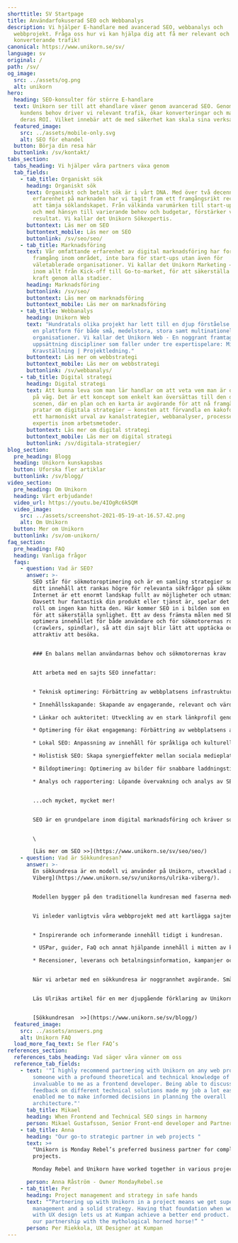 ```yaml
---
shorttitle: SV Startpage
title: Användarfokuserad SEO och Webbanalys
description: Vi hjälper E-handlare med avancerad SEO, webbanalys och
  webbprojekt. Fråga oss hur vi kan hjälpa dig att få mer relevant och
  konverterande trafik!
canonical: https://www.unikorn.se/sv/
language: sv
original: /
path: /sv/
og_image:
  src: ../assets/og.png
  alt: unikorn
hero:
  heading: SEO-konsulter för större E-handlare
  text: Unikorn ser till att ehandlare växer genom avancerad SEO. Genom att förstå
    kundens behov driver vi relevant trafik, ökar konverteringar och maximerar
    deras ROI. Vilket innebär att de med säkerhet kan skala sina verksamheter.
  featured_image:
    src: ../assets/mobile-only.svg
    alt: SEO för ehandel
  button: Börja din resa här
  buttonlink: /sv/kontakt/
tabs_section:
  tabs_heading: Vi hjälper våra partners växa genom
  tab_fields:
    - tab_title: Organiskt sök
      heading: Organiskt sök
      text: Organiskt och betalt sök är i vårt DNA. Med över två decennier av
        erfarenhet på marknaden har vi tagit fram ett framgångsrikt recept för
        att tämja söklandskapet. Från välkända varumärken till start-up-företag,
        och med hänsyn till varierande behov och budgetar, förstärker vi
        resultat. Vi kallar det Unikorn Sökexpertis.
      buttontext: Läs mer om SEO
      buttontext_mobile: Läs mer om SEO
      buttonlink: /sv/seo/seo/
    - tab_title: Marknadsföring
      text: Vår omfattande erfarenhet av digital marknadsföring har format vår syn på
        framgång inom området, inte bara för start-ups utan även för
        väletablerade organisationer. Vi kallar det Unikorn Marketing – expertis
        inom allt från Kick-off till Go-to-market, för att säkerställa full
        kraft genom alla stadier.
      heading: Marknadsföring
      buttonlink: /sv/seo/
      buttontext: Läs mer om marknadsföring
      buttontext_mobile: Läs mer om marknadsföring
    - tab_title: Webbanalys
      heading: Unikorn Web
      text: "Hundratals olika projekt har lett till en djup förståelse för webben som
        en plattform för både små, medelstora, stora samt multinationella
        organisationer. Vi kallar det Unikorn Web - En noggrant framtagen
        uppsättning discipliner som faller under tre expertispelare: Migration |
        Kravställning | Projektledning."
      buttontext: Läs mer om webbstrategi
      buttontext_mobile: Läs mer om webbstrategi
      buttonlink: /sv/webbanalys/
    - tab_title: Digital strategi
      heading: Digital strategi
      text: Att kunna leva som man lär handlar om att veta vem man är och vart man är
        på väg. Det är ett koncept som enkelt kan översättas till den digitala
        scenen, där en plan och en karta är avgörande för att nå framgång. Vi
        pratar om digitala strategier – konsten att förvandla en kakofoni till
        ett harmoniskt urval av kanalstrategier, webbanalyser, processer och
        expertis inom arbetsmetoder.
      buttontext: Läs mer om digital strategi
      buttontext_mobile: Läs mer om digital strategi
      buttonlink: /sv/digitala-strategier/
blog_section:
  pre_heading: Blogg
  heading: Unikorn kunskapsbas
  button: Uforska fler artiklar
  buttonlink: /sv/blogg/
video_section:
  pre_heading: Om Unikorn
  heading: Vårt erbjudande!
  video_url: https://youtu.be/4IOgRc6k5QM
  video_image:
    src: ../assets/screenshot-2021-05-19-at-16.57.42.png
    alt: Om Unikorn
  button: Mer om Unikorn
  buttonlink: /sv/om-unikorn/
faq_section:
  pre_heading: FAQ
  heading: Vanliga frågor
  faqs:
    - question: Vad är SEO?
      answer: >-
        SEO står för sökmotoroptimering och är en samling strategier som hjälper
        ditt innehåll att rankas högre för relevanta sökfrågor på sökmotorer.
        Internet är ett enormt landskap fullt av möjligheter och utmaningar.
        Oavsett hur fantastisk din produkt eller tjänst är, spelar det ingen
        roll om ingen kan hitta den. Här kommer SEO in i bilden som en nyckel
        för att säkerställa synlighet. Ett av dess främsta målen med SEO är att
        optimera innehållet för både användare och för sökmotorernas robotar
        (crawlers, spindlar), så att din sajt blir lätt att upptäcka och
        attraktiv att besöka.


        ### En balans mellan användarnas behov och sökmotorernas krav


        Att arbeta med en sajts SEO innefattar:


        * Teknisk optimering: Förbättring av webbplatsens infrastruktur och kod för bättre indexering och snabbare laddningstider.

        * Innehållsskapande: Skapande av engagerande, relevant och värdefullt innehåll som svarar på användarnas frågor och behov.

        * Länkar och auktoritet: Utveckling av en stark länkprofil genom kvalitativa länkar för att öka webbplatsens trovärdighet.

        * Optimering för ökat engagemang: Förbättring av webbplatsens användarupplevelse för att öka besökarnas interaktion och minska avvisningsfrekvensen.

        * Lokal SEO: Anpassning av innehåll för språkliga och kulturella skillnader för att förbättra synligheten för lokala sökningar.

        * Holistisk SEO: Skapa synergieffekter mellan sociala medieplattformar och andra digitala kanaler för att förstärka den organiska synligheten.

        * Bildoptimering: Optimering av bilder för snabbare laddningstider och bättre synlighet i bildsökningar.

        * Analys och rapportering: Löpande övervakning och analys av SEO-prestanda för att justera strategier och maximera resultat.


        ...och mycket, mycket mer!


        SEO är en grundpelare inom digital marknadsföring och kräver som sagt både kunskaper inom både tekniska aspekter och användarbeteenden, samt löpande anpassningar till föränderliga algoritmer och konkurrens. Dessutom behöver man arbeta med både kortsiktig och långsiktig optimering för att skapa stabilitet och hållbar utveckling. Därför krävs ett starkt team av specialiserade experter för att uppnå de uppsatta målen. På Unikorn besitter vi den kunskap och expertis som krävs för att effektivt öka din organiska synlighet.


        \

        [Läs mer om SEO >>](https://www.unikorn.se/sv/seo/seo/)
    - question: Vad är Sökkundresan?
      answer: >-
        En sökkundresa är en modell vi använder på Unikorn, utvecklad av [Ulrika
        Viberg](https://www.unikorn.se/sv/unikorns/ulrika-viberg/).


        Modellen bygger på den traditionella kundresan med faserna medvetenhet, intresse, övervägande, utvärdering och konvertering. Genom att översätta dessa faser till sökintentioner som informationssökningar, transaktionssökningar och kommersiella sökningar, får vi en extra dimension som kan effektivisera arbetet att med att öka den organiska synligheten genom hela köpresan.


        Vi inleder vanligtvis våra webbprojekt med att kartlägga sajtens sökkundresa, och hur väl olika kundbehov möts upp i de olika faserna. Denna analys möjliggör att vi får kännedom i hur sajten presterar gällande:


        * Inspirerande och informerande innehåll tidigt i kundresan.

        * U﻿SPar, guider, FaQ och annat hjälpande innehåll i mitten av kundresan.

        * Recensioner, leverans och betalningsinformation, kampanjer och erbjudanden för att behmöta behov i slutet av kundresan. 


        När vi arbetar med en sökkundresa är noggrannhet avgörande. Små variationer i nyckelord, som "vin till mat" och "vin och mat", kan göra stor skillnad för att förstå kundens intention och behov.


        L﻿äs Ulrikas artikel för en mer djupgående förklaring av Unikorns sökkundresa.


        [Sökkundresan  >>](https://www.unikorn.se/sv/blogg/)
  featured_image:
    src: ../assets/answers.png
    alt: Unikorn FAQ
  load_more_faq_text: Se fler FAQ’s
references_section:
  references_tabs_heading: Vad säger våra vänner om oss
  reference_tab_fields:
    - text: '"I highly recommend partnering with Unikorn on any web project. Having
        someone with a profound theoretical and technical knowledge of SEO was
        invaluable to me as a frontend developer. Being able to discuss and get
        feedback on different technical solutions made my job a lot easier and
        enabled me to make informed decisions in planning the overall
        architecture."'
      tab_title: Mikael
      heading: When Frontend and Technical SEO sings in harmony
      person: Mikael Gustafsson, Senior Front-end developer and Partner @ Weahead AB
    - tab_title: Anna
      heading: "Our go-to strategic partner in web projects "
      text: >+
        "Unikorn is Monday Rebel’s preferred business partner for complex web
        projects. 

        Monday Rebel and Unikorn have worked together in various projects, where Unikorn has proven to be very comfortable with complex business models, while always keeping a laser focus on the end user."

      person: Anna Råström - Owner MondayRebel.se
    - tab_title: Per
      heading: Project management and strategy in safe hands
      text: "“Partnering up with Unikorn in a project means we get superb project
        management and a solid strategy. Having that foundation when working
        with UX design lets us at Kumpan achieve a better end product. Long live
        our partnership with the mythological horned horse!” "
      person: Per Riekkola, UX Designer at Kumpan
---
```

